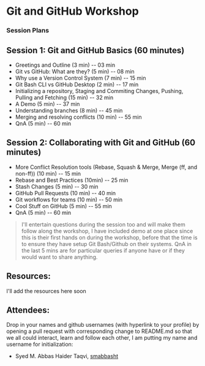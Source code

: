 # Git and GitHub Workshop

### Session Plans

## Session 1: Git and GitHub Basics (60 minutes)

- Greetings and Outline (3 min) -- 03 min
- Git vs GitHub: What are they? (5 min) -- 08 min
- Why use a Version Control System (7 min) -- 15 min
- Git Bash CLI vs GitHub Desktop (2 min) -- 17 min
- Initializing a repository, Staging and Commiting Changes, Pushing, Pulling
  and Fetching (15 min) -- 32 min
- A Demo (5 min) -- 37 min
- Understanding branches (8 min) -- 45 min
- Merging and resolving conflicts (10 min) -- 55 min
- QnA (5 min) -- 60 min

## Session 2: Collaborating with Git and GitHub (60 minutes)

- More Conflict Resolution tools (Rebase, Squash & Merge, Merge (ff, and
  non-ff))  (10 min) -- 15 min
- Rebase and Best Practices (10min) -- 25 min
- Stash Changes (5 min) -- 30 min
- GitHub Pull Requests (10 min) -- 40 min
- Git workflows for teams (10 min) -- 50 min
- Cool Stuff on GitHub (5 min) -- 55 min
- QnA (5 min) -- 60 min


> I'll entertain questions during the session too and will make them follow
> along the workshop, I have included demo at one place since this is their
> first hands on during the workshop, before that the time is to ensure they
> have setup Git Bash/Github on their systems. QnA in the last 5 mins are for
> particular queries if anyone have or if they would want to share anything.

## Resources:
I'll add the resources here soon


## Attendees: 
Drop in your names and github usernames (with hyperlink to your profile) by
opening a pull request with corresponding change to README.md so that we all
could interact, learn and follow each other, I am putting my name and username
for initialization:
- Syed M. Abbas Haider Taqvi, [smabbasht](https://github.com/smabbasht/)
